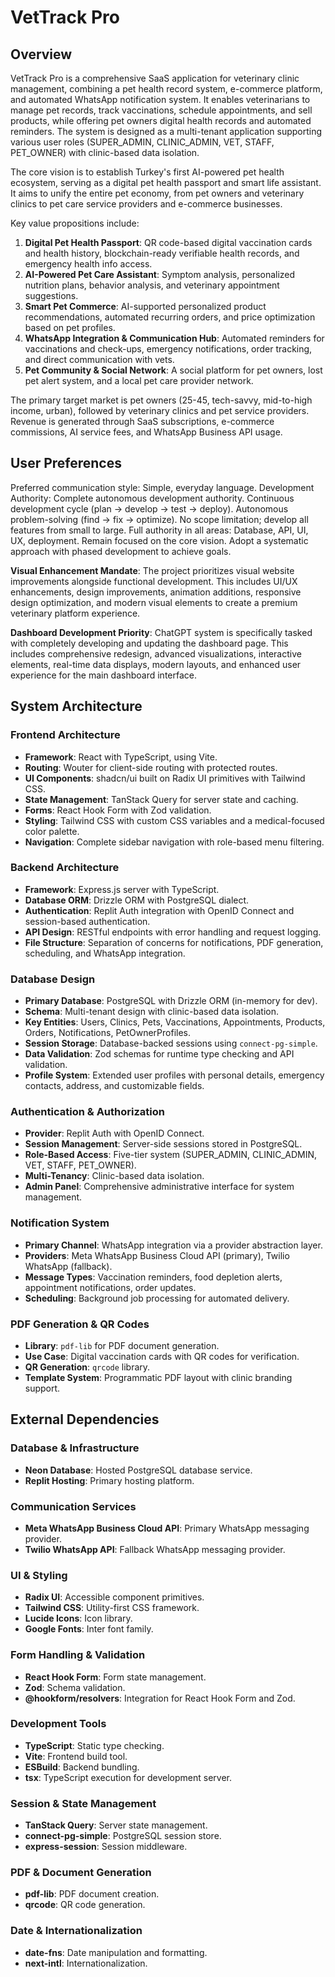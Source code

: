 # VetTrack Pro

## Overview

VetTrack Pro is a comprehensive SaaS application for veterinary clinic management, combining a pet health record system, e-commerce platform, and automated WhatsApp notification system. It enables veterinarians to manage pet records, track vaccinations, schedule appointments, and sell products, while offering pet owners digital health records and automated reminders. The system is designed as a multi-tenant application supporting various user roles (SUPER_ADMIN, CLINIC_ADMIN, VET, STAFF, PET_OWNER) with clinic-based data isolation.

The core vision is to establish Turkey's first AI-powered pet health ecosystem, serving as a digital pet health passport and smart life assistant. It aims to unify the entire pet economy, from pet owners and veterinary clinics to pet care service providers and e-commerce businesses.

Key value propositions include:
1.  **Digital Pet Health Passport**: QR code-based digital vaccination cards and health history, blockchain-ready verifiable health records, and emergency health info access.
2.  **AI-Powered Pet Care Assistant**: Symptom analysis, personalized nutrition plans, behavior analysis, and veterinary appointment suggestions.
3.  **Smart Pet Commerce**: AI-supported personalized product recommendations, automated recurring orders, and price optimization based on pet profiles.
4.  **WhatsApp Integration & Communication Hub**: Automated reminders for vaccinations and check-ups, emergency notifications, order tracking, and direct communication with vets.
5.  **Pet Community & Social Network**: A social platform for pet owners, lost pet alert system, and a local pet care provider network.

The primary target market is pet owners (25-45, tech-savvy, mid-to-high income, urban), followed by veterinary clinics and pet service providers. Revenue is generated through SaaS subscriptions, e-commerce commissions, AI service fees, and WhatsApp Business API usage.

## User Preferences

Preferred communication style: Simple, everyday language.
Development Authority: Complete autonomous development authority. Continuous development cycle (plan -> develop -> test -> deploy). Autonomous problem-solving (find -> fix -> optimize). No scope limitation; develop all features from small to large. Full authority in all areas: Database, API, UI, UX, deployment. Remain focused on the core vision. Adopt a systematic approach with phased development to achieve goals.

**Visual Enhancement Mandate**: The project prioritizes visual website improvements alongside functional development. This includes UI/UX enhancements, design improvements, animation additions, responsive design optimization, and modern visual elements to create a premium veterinary platform experience.

**Dashboard Development Priority**: ChatGPT system is specifically tasked with completely developing and updating the dashboard page. This includes comprehensive redesign, advanced visualizations, interactive elements, real-time data displays, modern layouts, and enhanced user experience for the main dashboard interface.


## System Architecture

### Frontend Architecture
-   **Framework**: React with TypeScript, using Vite.
-   **Routing**: Wouter for client-side routing with protected routes.
-   **UI Components**: shadcn/ui built on Radix UI primitives with Tailwind CSS.
-   **State Management**: TanStack Query for server state and caching.
-   **Forms**: React Hook Form with Zod validation.
-   **Styling**: Tailwind CSS with custom CSS variables and a medical-focused color palette.
-   **Navigation**: Complete sidebar navigation with role-based menu filtering.

### Backend Architecture
-   **Framework**: Express.js server with TypeScript.
-   **Database ORM**: Drizzle ORM with PostgreSQL dialect.
-   **Authentication**: Replit Auth integration with OpenID Connect and session-based authentication.
-   **API Design**: RESTful endpoints with error handling and request logging.
-   **File Structure**: Separation of concerns for notifications, PDF generation, scheduling, and WhatsApp integration.

### Database Design
-   **Primary Database**: PostgreSQL with Drizzle ORM (in-memory for dev).
-   **Schema**: Multi-tenant design with clinic-based data isolation.
-   **Key Entities**: Users, Clinics, Pets, Vaccinations, Appointments, Products, Orders, Notifications, PetOwnerProfiles.
-   **Session Storage**: Database-backed sessions using `connect-pg-simple`.
-   **Data Validation**: Zod schemas for runtime type checking and API validation.
-   **Profile System**: Extended user profiles with personal details, emergency contacts, address, and customizable fields.

### Authentication & Authorization
-   **Provider**: Replit Auth with OpenID Connect.
-   **Session Management**: Server-side sessions stored in PostgreSQL.
-   **Role-Based Access**: Five-tier system (SUPER_ADMIN, CLINIC_ADMIN, VET, STAFF, PET_OWNER).
-   **Multi-Tenancy**: Clinic-based data isolation.
-   **Admin Panel**: Comprehensive administrative interface for system management.

### Notification System
-   **Primary Channel**: WhatsApp integration via a provider abstraction layer.
-   **Providers**: Meta WhatsApp Business Cloud API (primary), Twilio WhatsApp (fallback).
-   **Message Types**: Vaccination reminders, food depletion alerts, appointment notifications, order updates.
-   **Scheduling**: Background job processing for automated delivery.

### PDF Generation & QR Codes
-   **Library**: `pdf-lib` for PDF document generation.
-   **Use Case**: Digital vaccination cards with QR codes for verification.
-   **QR Generation**: `qrcode` library.
-   **Template System**: Programmatic PDF layout with clinic branding support.

## External Dependencies

### Database & Infrastructure
-   **Neon Database**: Hosted PostgreSQL database service.
-   **Replit Hosting**: Primary hosting platform.

### Communication Services
-   **Meta WhatsApp Business Cloud API**: Primary WhatsApp messaging provider.
-   **Twilio WhatsApp API**: Fallback WhatsApp messaging provider.

### UI & Styling
-   **Radix UI**: Accessible component primitives.
-   **Tailwind CSS**: Utility-first CSS framework.
-   **Lucide Icons**: Icon library.
-   **Google Fonts**: Inter font family.

### Form Handling & Validation
-   **React Hook Form**: Form state management.
-   **Zod**: Schema validation.
-   **@hookform/resolvers**: Integration for React Hook Form and Zod.

### Development Tools
-   **TypeScript**: Static type checking.
-   **Vite**: Frontend build tool.
-   **ESBuild**: Backend bundling.
-   **tsx**: TypeScript execution for development server.

### Session & State Management
-   **TanStack Query**: Server state management.
-   **connect-pg-simple**: PostgreSQL session store.
-   **express-session**: Session middleware.

### PDF & Document Generation
-   **pdf-lib**: PDF document creation.
-   **qrcode**: QR code generation.

### Date & Internationalization
-   **date-fns**: Date manipulation and formatting.
-   **next-intl**: Internationalization.